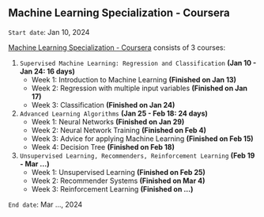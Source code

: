 ## Machine Learning Specialization - Coursera

`Start date`: Jan 10, 2024

[Machine Learning Specialization - Coursera](https://www.coursera.org/specializations/machine-learning-introduction) consists of 3 courses:
1. `Supervised Machine Learning: Regression and Classification` **(Jan 10 - Jan 24: 16 days)**
   - Week 1: Introduction to Machine Learning **(Finished on Jan 13)**
   - Week 2: Regression with multiple input variables **(Finished on Jan 17)**
   - Week 3: Classification **(Finished on Jan 24)**
2. `Advanced Learning Algorithms` **(Jan 25 - Feb 18: 24 days)**
   - Week 1: Neural Networks **(Finished on Jan 29)**
   - Week 2: Neural Network Training **(Finished on Feb 4)**
   - Week 3: Advice for applying Machine Learning **(Finished on Feb 15)**
   - Week 4: Decision Tree **(Finished on Feb 18)**
3. `Unsupervised Learning, Recommenders, Reinforcement Learning` **(Feb 19 - Mar ...)**
   - Week 1: Unsupervised Learning **(Finished on Feb 25)**
   - Week 2: Recommender Systems **(Finished on Mar 4)**
   - Week 3: Reinforcement Learning **(Finished on ...)**

`End date`: Mar ..., 2024